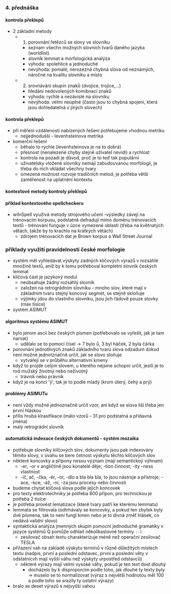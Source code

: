 ### 4. přednáška

#### kontrola překlepů
- 2 základní metody     
    - 1. porovnání řetězců se slovy ve slovníku 
        - seznam všechn možných slovních tvarů daného jazyka (worldlist)
        - slovník lemmat a morfologická analýza
        - výhoda: spolehlicé a jednoduché
        - nevýhoda: pomalé, nerozezná chybná slova od neznámých, náročné na kvalitu slovníku a místo
    - 2. srovnávání skupin znaků (dvojice, trojice,...)
        - hledání nedovolených komibnací znaků 
        - výhoda: rychlé a nezávislé na slovníku
        - nevýhoda: velmi neúplné (často jsou to chybná spojení, která jsou dohledatelná v jiných slovech)

#### kontrola překlepů
- při měření vzdálenosti nabízených řešení potřebujeme vhodnou metriku
    - nejjednodušší - levenhsteinova metrika 
- komerční řešení 
    - běhalo to rychle (levenhsteinova je na to dobrá)
    - přesnost (nenalezené chyby stejně uživatel nevidí) a rychlost
    - kontrola na pozadí je důvod, proč je to teď tak populární 
    - uživatelsky vložené slovníky nemají zabudouvanou morfologii, je třeba do nich vkládat všechny tvary 
    - omezená možnost rozvoje tradičních metod, je potřeba větší zaměřenost na uplatnění kontextu

#### kontextové metody kontroly překlepů

#### příklad kontextového spellcheckeru 
- wilnSpell využívá metody strojového učení 
    -výsledky závejí na trénovacím korpusu, podstatně defradují mimo doménu trénovacích textů
        - trénování funguje v úzce vymezené oblasti (třeba na květnatých větách, takže by to krachlo na krátkých větách)
    - zdrojem trénovacích dat je Brown korpus a Wall Street Journal 

### příklady využití pravidelnosti české morfologie
- systém měl vyhledávat výskyty zadných klíčových výrazů v rozsáhlé množině textů, aniž by k tomu potřeboval kompletní slovník českých lemmat 
- klíčová část je jazykový modul
    - neobsahuje žádný rozsáhlý slovník
    - založen na retrográdním slovníku - mnoho slov, které mají v základním tvaru stejný koncový segmet, se stejně skloňuje
    - výjimky jdou do vlastního slovníku, jsou jich řádově pouze stovky (max tisíce)
- systém ASIMUT

#### algoritmus systému ASIMUT
- bylo jenom ascii bez českých písmen (potřebovalo se vyřešit, jak je tam narvat)
    - udělalo se to pomocí čísel -> 7 bylo ů, 3 byl háček, 2 byla čárka
- porovnání jednotlivých znaků základního tvaru slova odzadum dokud není možné jednotznačně určit, jak se slovo sloňuje
    - vytvářejí se v průběhu alternativní kmeny
- když to projde celým slovem, u kterého nejsme schopni určit, jestli je to rod mužský životný nebo neživotný 
    - trávník nebo právník 
- když je na konci 'ý', tak je to podle mladý (krom úterý, čehý a prý)

#### problémy ASIMUTu
- není vždy možné jednoznačně určit vzor, ani když se slova liší třeba jen první hláskou
- přílis hrubá klrasifikace (málo vzorů - 31 pro podstatná a přídavná jména)
- malý retrográdní slovník 

#### automatická indexace českých dokumentů - systém mozaika
- potřebuje slovníky klíčových slov, dokumenty jsou pak indexovány těmito slovy, v úvahu se bere četnost výskytu těchto klíčových slov
- některé koncovky a přípony nesou význam (mají semantickoý výhnam)
    - -er, -or v angličtině jsou konatelé děje; -tion činnost; -ity -ness vlastnost
    - -ič, ač, -čka, -ér, -or, -dlo a bla bla bla, to jsou nástroje a přístroje; -ace, -kce, -áž, -ní, -za jsou procesy nebo činnosti
- budeme chytat klíčová slova podle jejich koncovek
- pro texty elektrotechniky je potřeba 800 přípon, pro technickou je potřeba 2 tisíce
- je potřeba provést lematizace (které tvary patří ke kterému lemmatu)
- lemmata se filtrovala (odtrhávaly se koncovky, a pokud ten zbytek byly dvě písmena, tak to není fungl kmen nebo je to divná změť hlásek, co nedává validní slovo)
- syntaktická analýza jmenných skupin pomocní jednoduché gramatiky v jazyce systémů Q pomůže odhlait několikaslovné termíny `:-)`
    - zesilovač obsah textu charakterizuje méně než operační zesilovač TESLA
- přiřazení vah na základě výskytu termínů v různě důležitých místech textu (nadpis, první a poslední odstavec, první a poslední věty v odstatnícvh mají vyšší váhu než výskyty urpostřed odstavců)
    - některé výrazy mají velmi vysoké váhy, pokud je ten text dost dlouhý 
        - docházelo by k disproporcím podle toho, jak dlouhé ty texty byly -> muselo se to normalizovat (výraz s největší hodnotou měl 100 a podle toho se srazily ty ostatní výrazy)
- bralo se deset výrazů s nejvyšší vahou